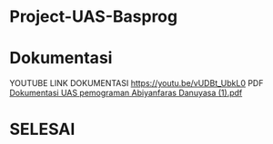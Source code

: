 # Project-UAS-Basprog
# Dokumentasi
YOUTUBE
LINK DOKUMENTASI https://youtu.be/vUDBt_UbkL0
PDF
[Dokumentasi UAS pemograman Abiyanfaras Danuyasa (1).pdf](https://github.com/AbiyanfarasDanuyasa/Project-UAS-Basprog/files/10385448/Dokumentasi.UAS.pemograman.Abiyanfaras.Danuyasa.1.pdf)

# SELESAI
